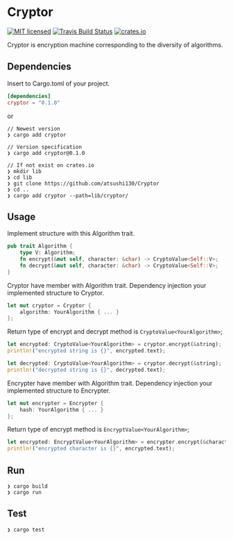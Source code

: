 # Cryptor
[![MIT licensed](https://img.shields.io/badge/license-MIT-blue.svg)](./LICENSE)
[![Travis Build Status](https://api.travis-ci.org/atsushi130/Cryptor.svg?branch=master)](https://travis-ci.org/atsushi130/Cryptor)
[![crates.io](https://img.shields.io/crates/v/cryptor.svg)](https://crates.io/crates/cryptor)

Cryptor is encryption machine corresponding to the diversity of algorithms.

## Dependencies
Insert to Cargo.toml of your project.
```toml
[dependencies]
cryptor = "0.1.0"
```
or
```console
// Newest version
❯ cargo add cryptor

// Version specification
❯ cargo add cryptor@0.1.0

// If not exist on crates.io
❯ mkdir lib
❯ cd lib
❯ git clone https://github.com/atsushi130/Cryptor
❯ cd ..
❯ cargo add cryptor --path=lib/cryptor/
```

## Usage
Implement structure with this Algorithm trait.
```rust
pub trait Algorithm {
    type V: Algorithm;
    fn encrypt(&mut self, character: &char) -> CryptoValue<Self::V>;
    fn decrypt(&mut self, character: &char) -> CryptoValue<Self::V>;
}
```

Cryptor have member with Algorithm trait. Dependency injection your implemented structure to Cryptor.
```rust
let mut cryptor = Cryptor {
    algorithm: YourAlgorithm { ... }
};
```

Return type of encrypt and decrypt method is `CryptoValue<YourAlgorithm>`;
```rust
let encrypted: CryptoValue<YourAlgorithm> = cryptor.encrypt(&string);
println!("encrypted string is {}", encrypted.text);

let decrypted: CryptoValue<YourAlgorithm> = cryptor.decrypt(&string);
println!("decrypted string is {}", decrypted.text);
```

Encrypter have member with Algorithm trait. Dependency injection your implemented structure to Encrypter.
```rust
let mut encrypter = Encrypter {
    hash: YourAlgorithm { ... }
};
```

Return type of encrypt method is `EncryptValue<YourAlgorithm>`;
```rust
let encrypted: EncryptValue<YourAlgorithm> = encrypter.encrypt(&character);
println!("encrypted character is {}", encrypted.text);
```

## Run
```console
❯ cargo build
❯ cargo run

```

## Test
```console
❯ cargo test

```
